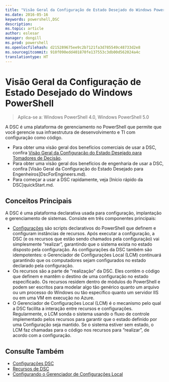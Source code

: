 ```yaml
---
title: "Visão Geral da Configuração de Estado Desejado do Windows PowerShell"
ms.date: 2016-05-16
keywords: powershell,DSC
description: 
ms.topic: article
author: eslesar
manager: dongill
ms.prod: powershell
ms.openlocfilehash: d215289675ee9c2b7121fa3d785549c48733d2e8
ms.sourcegitcommit: 910f090edd401870fe137553c3db00d562024a4c
translationtype: HT
---
```

# <a name="windows-powershell-desired-state-configuration-overview"></a>Visão Geral da Configuração de Estado Desejado do Windows PowerShell 

> Aplica-se a: Windows PowerShell 4.0, Windows PowerShell 5.0

A DSC é uma plataforma de gerenciamento no PowerShell que permite que você gerencie sua infraestrutura de desenvolvimento e TI com configuração como código.

- Para obter uma visão geral dos benefícios comerciais de usar a DSC, confira [Visão Geral da Configuração do Estado Desejado para Tomadores de Decisão](decisionMaker.md).
- Para obter uma visão geral dos benefícios de engenharia de usar a DSC, confira [Visão Geral da Configuração do Estado Desejado para Engenheiros]DscForEngineers.md).
- Para começar a usar a DSC rapidamente, veja [Início rápido da DSC]quickStart.md.

## <a name="key-concepts"></a>Conceitos Principais

A DSC é uma plataforma declarativa usada para configuração, implantação e gerenciamento de sistemas. Consiste em três componentes principais:

- [Configurações](configurations.md) são scripts declarativos do PowerShell que definem e configuram instâncias de recursos.
    Após executar a configuração, a DSC (e os recursos que estão sendo chamados pela configuração) vai simplesmente “realizar”, garantindo que o sistema exista no estado disposto pela configuração. 
    As configurações da DSC também são idempotentes: o Gerenciador de Configurações Local (LCM) continuará garantindo que os computadores sejam configurados no estado declarado pela configuração.
- Os recursos são a parte de "realização" da DSC. Eles contêm o código que definem e mantêm o destino de uma configuração no estado especificado. 
    Os recursos residem dentro de módulos do PowerShell e podem ser escritos para modelar algo tão genérico quanto um arquivo ou um processo do Windows ou tão específico quanto um servidor IIS ou em uma VM em execução no Azure.
- O Gerenciador de Configurações Local (LCM) é o mecanismo pelo qual a DSC facilita a interação entre recursos e configurações. 
    Regularmente, o LCM sonda o sistema usando o fluxo de controle implementado pelos recursos para garantir que o estado definido por uma Configuração seja mantido. 
    Se o sistema estiver sem estado, o LCM faz chamadas para o código nos recursos para “realizar”, de acordo com a configuração. 

## <a name="see-also"></a>Consulte Também

- [Configurações DSC](configurations.md)
- [Recursos de DSC](resources.md)
- [Configurando o Gerenciador de Configurações Local](metaConfig.md)

